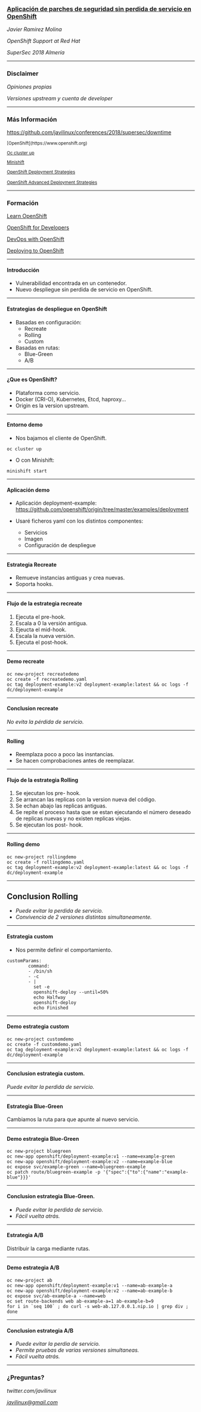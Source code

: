 ### [Aplicación de parches de seguridad sin perdida de servicio en OpenShift](https://github.com/javilinux/conferences/tree/master/2018/supersec/downtime)

*Javier Ramirez Molina*

*OpenShift Support at Red Hat*

*SuperSec 2018 Almería*

---

### Disclaimer

*Opiniones propias*

*Versiones upstream y cuenta de developer*

---

### Más Información

https://github.com/javilinux/conferences/2018/supersec/downtime

<small>
[OpenShift](https://www.openshift.org)

[Oc cluster up](https://github.com/openshift/origin/blob/master/docs/cluster_up_down.md)

[Minishift](https://www.openshift.org/minishift/)

[OpenShift Deployment Strategies](https://docs.openshift.org/latest/dev_guide/deployments/deployment_strategies.html)

[OpenShift Advanced Deployment Strategies](https://docs.openshift.org/latest/dev_guide/deployments/advanced_deployment_strategies.html#advanced-deployment-strategies-blue-green-deployments)
</small>

---
### Formación 

[Learn OpenShift](https://learn.openshift.com/)

[OpenShift for Developers](https://www.openshift.com/for-developers/)

[DevOps with OpenShift](https://www.openshift.com/devops-with-openshift/)

[Deploying to OpenShift](https://blog.openshift.com/deploying-to-openshift-our-latest-free-ebook/)

---

#### Introducción

- Vulnerabilidad encontrada en un contenedor.
- Nuevo despliegue sin perdida de servicio en OpenShift.

---

#### Estrategias de despliegue en OpenShift

* Basadas en configuración:
   * Recreate
   * Rolling
   * Custom
* Basadas en rutas:
   * Blue-Green
   * A/B

---

#### ¿Que es OpenShift?

- Plataforma como servicio.
- Docker (CRI-O), Kubernetes, Etcd, haproxy...
- Origin es la version upstream.

---

#### Entorno demo

- Nos bajamos el cliente de OpenShift.
```
oc cluster up
```
- O con Minishift:
```
minishift start
```

---
#### Aplicación demo

- Aplicación deployment-example:
https://github.com/openshift/origin/tree/master/examples/deployment

- Usaré ficheros yaml con los distintos componentes:
   - Servicios
   - Imagen
   - Configuración de despliegue

---

#### Estrategia Recreate

- Remueve instancias antiguas y crea nuevas.
- Soporta hooks.

----

#### Flujo de la estrategia recreate

1. Ejecuta el pre-hook.
2. Escala a 0 la versión antigua.
3. Ejeucta el mid-hook.
4. Escala la nueva versión.
5. Ejecuta el post-hook.

----

#### Demo recreate

```
oc new-project recreatedemo
oc create -f recreatedemo.yaml
oc tag deployment-example:v2 deployment-example:latest && oc logs -f dc/deployment-example
```
---
#### Conclusion recreate

*No evita la pérdida de servicio.*

---
#### Rolling

- Reemplaza poco a poco las insntancias.
- Se hacen comprobaciones antes de reemplazar.

----
#### Flujo de la estrategia Rolling

1. Se ejecutan los pre- hook.
2. Se arrancan las replicas con la version nueva del código.
3. Se echan abajo las replicas antiguas.
4. Se repite el proceso hasta que se estan ejecutando el número deseado de replicas nuevas y no existen replicas viejas.
5. Se ejecutan los post- hook. 

----
#### Rolling demo

```
oc new-project rollingdemo
oc create -f rollingdemo.yaml
oc tag deployment-example:v2 deployment-example:latest && oc logs -f dc/deployment-example
```
---
## Conclusion Rolling

- *Puede evitar la perdida de servicio.*
- *Convivencia de 2 versiones distintas simultaneamente.*

---
#### Estrategia custom

- Nos permite definir el comportamiento.

```
customParams:
        command:
        - /bin/sh
        - -c
        - |
          set -e
          openshift-deploy --until=50%
          echo Halfway
          openshift-deploy
          echo Finished
```

----
#### Demo estrategia custom

```
oc new-project customdemo
oc create -f customdemo.yaml
oc tag deployment-example:v2 deployment-example:latest && oc logs -f dc/deployment-example
```

---
#### Conclusion estrategia custom.

*Puede evitar la perdida de servicio.*

---
#### Estrategia Blue-Green

Cambiamos la ruta para que apunte al nuevo servicio.

----
#### Demo estrategia Blue-Green
```
oc new-project bluegreen
oc new-app openshift/deployment-example:v1 --name=example-green
oc new-app openshift/deployment-example:v2 --name=example-blue
oc expose svc/example-green --name=bluegreen-example
oc patch route/bluegreen-example -p '{"spec":{"to":{"name":"example-blue"}}}'
```

---
#### Conclusion estrategia Blue-Green.

- *Puede evitar la perdida de servicio.*
- *Fácil vuelta atrás.*

---

#### Estrategia A/B

Distribuir la carga mediante rutas.

----

#### Demo estrategia A/B

```
oc new-project ab
oc new-app openshift/deployment-example:v1 --name=ab-example-a
oc new-app openshift/deployment-example:v2 --name=ab-example-b
oc expose svc/ab-example-a --name=web
oc set route-backends web ab-example-a=1 ab-example-b=9
for i in `seq 100` ; do curl -s web-ab.127.0.0.1.nip.io | grep div ; done

```

---

#### Conclusion estrategia A/B
- *Puede evitar la perdia de servicio.*
- *Permite pruebas de varias versiones simultaneas.*
- *Fácil vuelta atrás.*

---
### ¿Preguntas?

*twitter.com/javilinux*

*javilinux@gmail.com*

